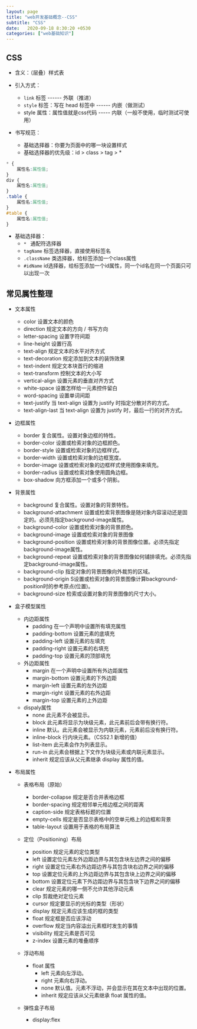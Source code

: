 ```yaml
---
layout: page
title: "web开发基础概念--CSS"
subtitle: "CSS"
date:   2020-09-18 8:30:20 +0530
categories: ["web基础知识"]
---
```


## CSS

-  含义：（层叠）样式表

-  引入方式：
    - `link` 标签 ------ 外联（推进）
    - `style` 标签：写在 head 标签中 ------ 内嵌（做测试）
    - style 属性：属性值就是css代码 ----- 内联（一般不使用，临时测试可使用）

- 书写规范：
    - 基础选择器：你要为页面中的哪一块设置样式
    - 基础选择器的优先级：id > class > tag > *

```css
* {
    属性名:属性值;
}
div {
    属性名:属性值;
}
.table {
    属性名:属性值;
}
#table {
    属性名:属性值;
}
```
- 基础选择器：
    - `* `   通配符选择器
    - `tagName`    标签选择器，直接使用标签名
    - `.className`    类选择器，给标签添加一个class属性
    - `#idName`    id选择器，给标签添加一个id属性，同一个id名在同一个页面只可以出现一次

## 常见属性整理

- 文本属性
    - color     设置文本的颜色
    - direction     规定文本的方向 / 书写方向
    - letter-spacing    设置字符间距
    - line-height   	设置行高
    - text-align   规定文本的水平对齐方式
    - text-decoration   规定添加到文本的装饰效果
    - text-indent       	规定文本块首行的缩进
    - text-transform      	控制文本的大小写
    - vertical-align        设置元素的垂直对齐方式
    - white-space        	设置怎样给一元素控件留白
    - word-spacing      	设置单词间距
    - text-justify      当 text-align 设置为 justify 时指定分散对齐的方式。 
    - text-align-last       当 text-align 设置为 justify 时，最后一行的对齐方式。

- 边框属性
    - border    	     复合属性。设置对象边框的特性。
    - border-color       设置或检索对象的边框颜色。
    - border-style       设置或检索对象的边框样式。
    - border-width       设置或检索对象的边框宽度。
    - border-image       设置或检索对象的边框样式使用图像来填充。
    - border-radius      设置或检索对象使用圆角边框。
    - box-shadow         向方框添加一个或多个阴影。

- 背景属性
    - background    复合属性。设置对象的背景特性。
    - background-attachment 设置或检索背景图像是随对象内容滚动还是固定的。必须先指定background-image属性。
    - background-color  设置或检索对象的背景颜色。
    - background-image  	设置或检索对象的背景图像
    - background-position   	设置或检索对象的背景图像位置。必须先指定background-image属性。
    - background-repeat     设置或检索对象的背景图像如何铺排填充。必须先指定background-image属性。
    - background-clip           	指定对象的背景图像向外裁剪的区域。
    - background-origin         S设置或检索对象的背景图像计算background-position时的参考原点(位置)。
    - background-size       	检索或设置对象的背景图像的尺寸大小。

- 盒子模型属性
    - 内边距属性 
        - padding   在一个声明中设置所有填充属性
        - padding-bottom    	设置元素的底填充
        - padding-left      	设置元素的左填充
        - padding-right         设置元素的右填充
        - padding-top           设置元素的顶部填充  
    - 外边距属性
        - margin    	在一个声明中设置所有外边距属性
        - margin-bottom     	设置元素的下外边距
        - margin-left           设置元素的左外边距
        - margin-right      	设置元素的右外边距
        - margin-top            设置元素的上外边距
    - dispaly属性   
        - none      此元素不会被显示。
        - block     此元素将显示为块级元素，此元素前后会带有换行符。
        - inline    默认。此元素会被显示为内联元素，元素前后没有换行符。
        - inline-block  行内块元素。（CSS2.1 新增的值）
        - list-item     此元素会作为列表显示。
        - run-in        此元素会根据上下文作为块级元素或内联元素显示。
        - inherit       规定应该从父元素继承 display 属性的值。

- 布局属性
    - 表格布局（原始）
        - border-collapse       	规定是否合并表格边框
        - border-spacing        	规定相邻单元格边框之间的距离
        - caption-side              规定表格标题的位置
        - empty-cells               规定是否显示表格中的空单元格上的边框和背景
        - table-layout          	设置用于表格的布局算法  

    - 定位（Positioning）布局
        - position      	规定元素的定位类型
        - left              设置定位元素左外边距边界与其包含块左边界之间的偏移
        - right             设置定位元素右外边距边界与其包含块右边界之间的偏移
        - top               设置定位元素的上外边距边界与其包含块上边界之间的偏移
        - bottom            设置定位元素下外边距边界与其包含块下边界之间的偏移
        - clear             规定元素的哪一侧不允许其他浮动元素
        - clip          	剪裁绝对定位元素
        - cursor            规定要显示的光标的类型（形状）
        - display           规定元素应该生成的框的类型
        - float             规定框是否应该浮动
        - overflow          规定当内容溢出元素框时发生的事情
        - visibility        规定元素是否可见
        - z-index           设置元素的堆叠顺序

    - 浮动布局
        - float 属性
            - left      	元素向左浮动。
            - right         元素向右浮动。
            - none          默认值。元素不浮动，并会显示在其在文本中出现的位置。
            - inherit       规定应该从父元素继承 float 属性的值。
    - 弹性盒子布局
        - display:flex
